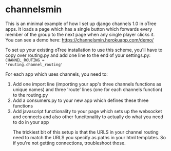 # channelsmin

This is an minimal example of how I set up django channels 1.0 in oTree apps.  It loads a page which has a single button which forwards every member of the group to the next page when any single player clicks it.<br>
You can see a demo here: https://channelsmin.herokuapp.com/demo/

To set up your existing oTree installation to use this scheme, you'll have to copy over routing.py and add one line to the end of your settings.py:<br>
<code>CHANNEL_ROUTING = 'routing.channel_routing'</code>


For each app which uses channels, you need to:<br>
<ol>
<li>
  Add one import line (importing your app's three channels functions as unique names) and three 'route' lines (one for each channels function) to the routing.py
</li>
<li>
  Add a consumers.py to your new app which defines these three functions  
</li>
<li>Add javascript functionality to your page which sets up the websocket and connects and also other funcitonality to actually do what you need to do in your app</li>

The trickiest bit of this setup is that the URLS in your channel routing need to match the URLS you specify as paths in your html templates.  So if you're not getting connections, troubleshoot those.
